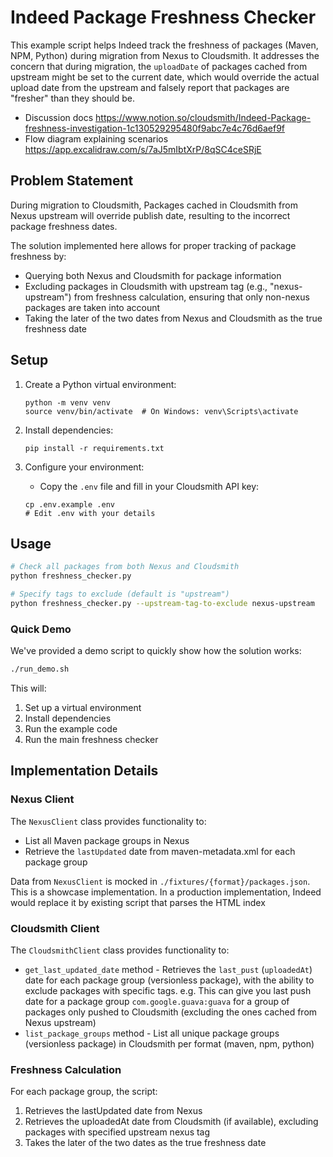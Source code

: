 # Indeed Package Freshness Checker

This example script helps Indeed track the freshness of packages (Maven, NPM, Python) during migration from Nexus to Cloudsmith. It addresses the concern that during migration, the `uploadDate` of packages cached from upstream might be set to the current date, which would override the actual upload date from the upstream and falsely report that packages are "fresher" than they should be.

* Discussion docs https://www.notion.so/cloudsmith/Indeed-Package-freshness-investigation-1c130529295480f9abc7e4c76d6aef9f
* Flow diagram explaining scenarios https://app.excalidraw.com/s/7aJ5mIbtXrP/8qSC4ceSRjE

## Problem Statement

During migration to Cloudsmith, Packages cached in Cloudsmith from Nexus upstream will override publish date, resulting to the incorrect package freshness dates.

The solution implemented here allows for proper tracking of package freshness by:
- Querying both Nexus and Cloudsmith for package information
- Excluding packages in Cloudsmith with upstream tag (e.g., "nexus-upstream") from freshness calculation, ensuring that only non-nexus packages are taken into account
- Taking the later of the two dates from Nexus and Cloudsmith as the true freshness date

## Setup

1. Create a Python virtual environment:
   ```
   python -m venv venv
   source venv/bin/activate  # On Windows: venv\Scripts\activate
   ```

2. Install dependencies:
   ```
   pip install -r requirements.txt
   ```

3. Configure your environment:
   - Copy the `.env` file and fill in your Cloudsmith API key:
   ```
   cp .env.example .env
   # Edit .env with your details
   ```

## Usage

```bash
# Check all packages from both Nexus and Cloudsmith
python freshness_checker.py

# Specify tags to exclude (default is "upstream")
python freshness_checker.py --upstream-tag-to-exclude nexus-upstream
```

### Quick Demo

We've provided a demo script to quickly show how the solution works:

```bash
./run_demo.sh
```

This will:
1. Set up a virtual environment
2. Install dependencies
3. Run the example code
4. Run the main freshness checker


## Implementation Details

### Nexus Client

The `NexusClient` class provides functionality to:
- List all Maven package groups in Nexus
- Retrieve the `lastUpdated` date from maven-metadata.xml for each package group

Data from `NexusClient` is mocked in `./fixtures/{format}/packages.json`. This is a showcase implementation. In a production implementation, Indeed would replace it by existing script that parses the HTML index

### Cloudsmith Client

The `CloudsmithClient` class provides functionality to:
- `get_last_updated_date` method - Retrieves the `last_pust` (`uploadedAt`) date for each package group (versionless package), with the ability to exclude packages with specific tags. e.g. This can give you last push date for a package group `com.google.guava:guava` for a group of packages only pushed to Cloudsmith (excluding the ones cached from Nexus upstream)
- `list_package_groups` method - List all unique package groups (versionless package) in Cloudsmith per format (maven, npm, python)

### Freshness Calculation

For each package group, the script:
1. Retrieves the lastUpdated date from Nexus
2. Retrieves the uploadedAt date from Cloudsmith (if available), excluding packages with specified upstream nexus tag
3. Takes the later of the two dates as the true freshness date
